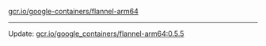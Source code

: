 [gcr.io/google-containers/flannel-arm64](https://hub.docker.com/r/cruse/flannel-arm64/tags/) 

----
Update: [gcr.io/google_containers/flannel-arm64:0.5.5](https://hub.docker.com/r/cruse/flannel-arm64/tags/)

